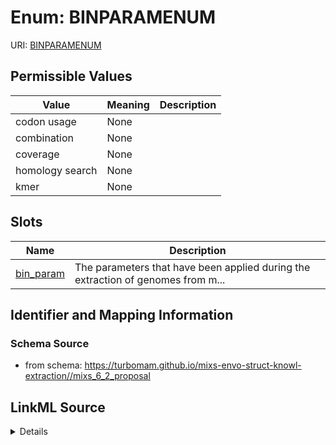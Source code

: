 # Enum: BINPARAMENUM



URI: [BINPARAMENUM](BINPARAMENUM)

## Permissible Values

| Value | Meaning | Description |
| --- | --- | --- |
| codon usage | None |  |
| combination | None |  |
| coverage | None |  |
| homology search | None |  |
| kmer | None |  |




## Slots

| Name | Description |
| ---  | --- |
| [bin_param](bin_param.md) | The parameters that have been applied during the extraction of genomes from m... |






## Identifier and Mapping Information







### Schema Source


* from schema: https://turbomam.github.io/mixs-envo-struct-knowl-extraction//mixs_6_2_proposal




## LinkML Source

<details>
```yaml
name: BIN_PARAM_ENUM
from_schema: https://turbomam.github.io/mixs-envo-struct-knowl-extraction//mixs_6_2_proposal
rank: 1000
permissible_values:
  codon usage:
    text: codon usage
  combination:
    text: combination
  coverage:
    text: coverage
  homology search:
    text: homology search
  kmer:
    text: kmer

```
</details>
